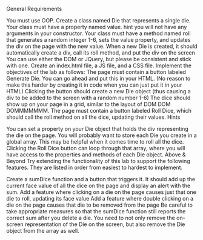 General Requirements

You must use OOP. Create a class named Die that represents a single die.
Your class must have a property named value. hint you will not have any arguments in your constructor.
Your class must have a method named roll that generates a random integer 1-6, sets the value property, and updates the div on the page with the new value.
When a new Die is created, it should automatically create a div, call its roll method, and put the div on the screen
You can use either the DOM or JQuery, but please be consistent and stick with one.
Create an index.html file, a JS file, and a CSS file.
Implement the objectives of the lab as follows:
The page must contain a button labeled Generate Die. You can go ahead and put this in your HTML. (No reason to make this harder by creating it in code when you can just put it in your HTML)
Clicking the button should create a new Die object (thus causing a div to be added to the screen with a random number 1-6)
The dice should show up on your page in a grid, similar to the layout of DOM DOM DOMMMMMMM.
The page must contain a button labeled Roll Dice, which should call the roll method on all the dice, updating their values.
Hints

You can set a property on your Die object that holds the div representing the die on the page.
You will probably want to store each Die you create in a global array. This may be helpful when it comes time to roll all the dice.
Clicking the Roll Dice button can loop through that array, where you will have access to the properties and methods of each Die object.
Above & Beyond
Try extending the functionality of this lab to support the following features. They are listed in order from easiest to hardest to implement.

Create a sumDice function and a button that triggers it. It should add up the current face value of all the dice on the page and display an alert with the sum.
Add a feature where clicking on a die on the page causes just that one die to roll, updating its face value
Add a feature where double clicking on a die on the page causes that die to be removed from the page
Be careful to take appropriate measures so that the sumDice function still reports the correct sum after you delete a die. You need to not only remove the on-screen representation of the Die on the screen, but also remove the Die object from the array as well.